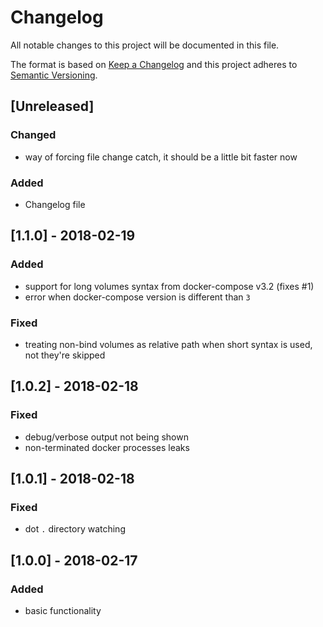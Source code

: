 # Changelog
All notable changes to this project will be documented in this file.

The format is based on [Keep a Changelog](http://keepachangelog.com/en/1.0.0/)
and this project adheres to [Semantic Versioning](http://semver.org/spec/v2.0.0.html).

## [Unreleased]
### Changed
- way of forcing file change catch, it should be a little bit faster now
### Added
- Changelog file

## [1.1.0] - 2018-02-19
### Added
- support for long volumes syntax from docker-compose v3.2 (fixes #1)
- error when docker-compose version is different than `3`
### Fixed
- treating non-bind volumes as relative path when short syntax is used, not they're skipped

## [1.0.2] - 2018-02-18
### Fixed
- debug/verbose output not being shown
- non-terminated docker processes leaks

## [1.0.1] - 2018-02-18
### Fixed
- dot `.` directory watching

## [1.0.0] - 2018-02-17
### Added
- basic functionality
